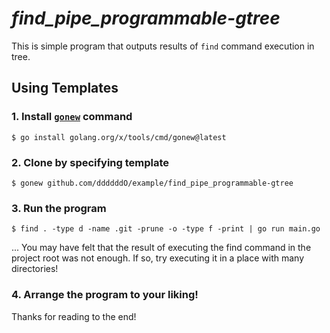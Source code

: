 # *find_pipe_programmable-gtree*

This is simple program that outputs results of `find` command execution in tree.

## Using Templates

### 1. Install [`gonew`](https://pkg.go.dev/golang.org/x/tools/cmd/gonew) command

```console
$ go install golang.org/x/tools/cmd/gonew@latest
```

### 2. Clone by specifying template

```console
$ gonew github.com/ddddddO/example/find_pipe_programmable-gtree
```

### 3. Run the program

```console
$ find . -type d -name .git -prune -o -type f -print | go run main.go
```

... You may have felt that the result of executing the find command in the project root was not enough. If so, try executing it in a place with many directories!

### 4. Arrange the program to your liking!

Thanks for reading to the end!
